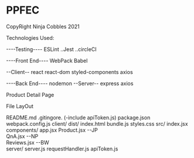 # PPFEC

CopyRight Ninja Cobbles 2021

Technologies Used:

----Testing----
ESLint 
..Jest
..circleCI

----Front End----
WebPack
Babel

--Client--
react
react-dom
styled-components
axios

----Back End----
nodemon
--Server--
express
axios


Product Detail Page

File LayOut

README.md
.gitingore. (-include apiToken.js)
package.json
webpack.config.js
client/
  dist/
    index.html
    bundle.js
    styles.css
  src/
    index.jsx
    components/
      app.jsx
      Product.jsx  --JP      
      QnA.jsx      --NP                     
      Reviews.jsx  --BW         
server/
  server.js
  requestHandler.js
  apiToken.js
  
        
        
      
      
      
      
  
